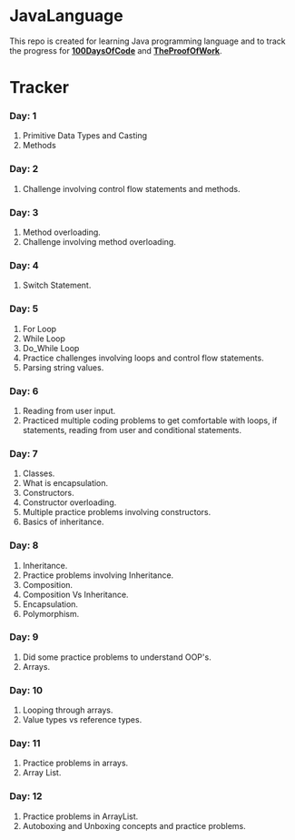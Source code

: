 # JavaLanguage

This repo is created for learning Java programming language and to track the progress for [**100DaysOfCode**](https://twitter.com/_100DaysOfCode?s=20) and [**TheProofOfWork**](https://twitter.com/TheProofOfWork?s=20).

# Tracker

### Day: 1

1. Primitive Data Types and Casting
2. Methods

### Day: 2

1. Challenge involving control flow statements and methods.

### Day: 3

1. Method overloading.
2. Challenge involving method overloading.

### Day: 4

1. Switch Statement.

### Day: 5

1. For Loop
2. While Loop
3. Do_While Loop
4. Practice challenges involving loops and control flow statements.
5. Parsing string values.

### Day: 6

1. Reading from user input.
2. Practiced multiple coding problems to get comfortable with loops, if statements, reading from user and conditional statements.

### Day: 7

1. Classes.
2. What is encapsulation.
3. Constructors.
4. Constructor overloading.
5. Multiple practice problems involving constructors.
6. Basics of inheritance.

### Day: 8

1. Inheritance.
2. Practice problems involving Inheritance.
3. Composition.
4. Composition Vs Inheritance.
5. Encapsulation.
6. Polymorphism.

### Day: 9

1. Did some practice problems to understand OOP's.
2. Arrays.

### Day: 10

1. Looping through arrays.
2. Value types vs reference types.

### Day: 11

1. Practice problems in arrays.
2. Array List.

### Day: 12

1. Practice problems in ArrayList.
2. Autoboxing and Unboxing concepts and practice problems.

